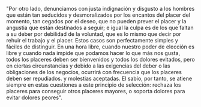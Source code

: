 "Por otro lado, denunciamos con justa indignación y disgusto a los hombres que están tan seducidos y desmoralizados por los encantos del placer del momento, tan cegados por el deseo, que no pueden prever el placer y la angustia que están destinados a seguir; e igual la culpa es de los que faltan a su deber por debilidad de la voluntad, que es lo mismo que decir por rehuir el trabajo y el placer. Estos casos son perfectamente simples y fáciles de distinguir.
En una hora libre, cuando nuestro poder de elección es libre y cuando nada impide que podamos hacer lo que más nos gusta, todos los placeres deben ser bienvenidos y todos los dolores evitados, pero en ciertas circunstancias y debido a las exigencias del deber o las obligaciones de los negocios, ocurrirá con frecuencia que los placeres deben ser repudiados.
y molestias aceptadas.
El sabio, por tanto, se atiene siempre en estas cuestiones a este principio de selección: rechaza los placeres para conseguir otros placeres mayores, o soporta dolores para evitar dolores peores".
